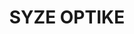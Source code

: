 ---
title: 'SYZE OPTIKE'
description: 'Nga syze pa rrethoja, me gjysmë rrethoja, në rrethoja të plota, të gjitha syzet e Cool Vision ofrojnë lehtësi të pashembullt dhe mundësi të pakufizuara për sa i përket formës, ngjyrës dhe dizajnit, të cilat janë bërë me materiale të cilësisë së lartë!'
image: ''
---